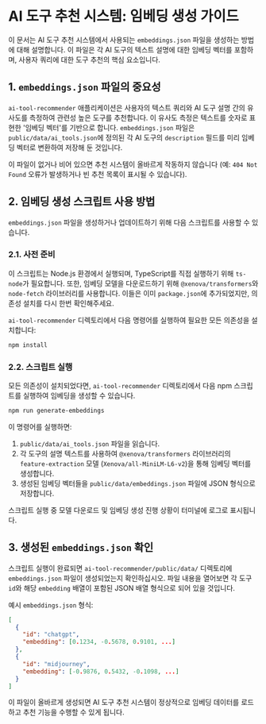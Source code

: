 # AI 도구 추천 시스템: 임베딩 생성 가이드

이 문서는 AI 도구 추천 시스템에서 사용되는 `embeddings.json` 파일을 생성하는 방법에 대해 설명합니다. 이 파일은 각 AI 도구의 텍스트 설명에 대한 임베딩 벡터를 포함하며, 사용자 쿼리에 대한 도구 추천의 핵심 요소입니다.

## 1. `embeddings.json` 파일의 중요성

`ai-tool-recommender` 애플리케이션은 사용자의 텍스트 쿼리와 AI 도구 설명 간의 유사도를 측정하여 관련성 높은 도구를 추천합니다. 이 유사도 측정은 텍스트를 숫자로 표현한 '임베딩 벡터'를 기반으로 합니다. `embeddings.json` 파일은 `public/data/ai_tools.json`에 정의된 각 AI 도구의 `description` 필드를 미리 임베딩 벡터로 변환하여 저장해 둔 것입니다.

이 파일이 없거나 비어 있으면 추천 시스템이 올바르게 작동하지 않습니다 (예: `404 Not Found` 오류가 발생하거나 빈 추천 목록이 표시될 수 있습니다).

## 2. 임베딩 생성 스크립트 사용 방법

`embeddings.json` 파일을 생성하거나 업데이트하기 위해 다음 스크립트를 사용할 수 있습니다.

### 2.1. 사전 준비

이 스크립트는 Node.js 환경에서 실행되며, TypeScript를 직접 실행하기 위해 `ts-node`가 필요합니다. 또한, 임베딩 모델을 다운로드하기 위해 `@xenova/transformers`와 `node-fetch` 라이브러리를 사용합니다. 이들은 이미 `package.json`에 추가되었지만, 의존성 설치를 다시 한번 확인해주세요.

`ai-tool-recommender` 디렉토리에서 다음 명령어를 실행하여 필요한 모든 의존성을 설치합니다:

```bash
npm install
```

### 2.2. 스크립트 실행

모든 의존성이 설치되었다면, `ai-tool-recommender` 디렉토리에서 다음 npm 스크립트를 실행하여 임베딩을 생성할 수 있습니다.

```bash
npm run generate-embeddings
```

이 명령어를 실행하면:

1.  `public/data/ai_tools.json` 파일을 읽습니다.
2.  각 도구의 설명 텍스트를 사용하여 `@xenova/transformers` 라이브러리의 `feature-extraction` 모델 (`Xenova/all-MiniLM-L6-v2`)을 통해 임베딩 벡터를 생성합니다.
3.  생성된 임베딩 벡터들을 `public/data/embeddings.json` 파일에 JSON 형식으로 저장합니다.

스크립트 실행 중 모델 다운로드 및 임베딩 생성 진행 상황이 터미널에 로그로 표시됩니다.

## 3. 생성된 `embeddings.json` 확인

스크립트 실행이 완료되면 `ai-tool-recommender/public/data/` 디렉토리에 `embeddings.json` 파일이 생성되었는지 확인하십시오. 파일 내용을 열어보면 각 도구 `id`와 해당 `embedding` 배열이 포함된 JSON 배열 형식으로 되어 있을 것입니다.

예시 `embeddings.json` 형식:

```json
[
  {
    "id": "chatgpt",
    "embedding": [0.1234, -0.5678, 0.9101, ...]
  },
  {
    "id": "midjourney",
    "embedding": [-0.9876, 0.5432, -0.1098, ...]
  }
]
```

이 파일이 올바르게 생성되면 AI 도구 추천 시스템이 정상적으로 임베딩 데이터를 로드하고 추천 기능을 수행할 수 있게 됩니다. 